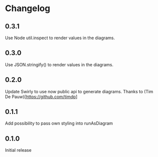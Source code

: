 # Changelog

## 0.3.1
Use Node util.inspect to render values in the diagrams.

## 0.3.0
Use JSON.stringify() to render values in the diagrams.

## 0.2.0
Update Swirly to use now public api to generate diagrams. Thanks to (Tim De Pauw)[https://github.com/timdp]

## 0.1.1
Add possibility to pass own styling into runAsDiagram

## 0.1.0
Initial release
